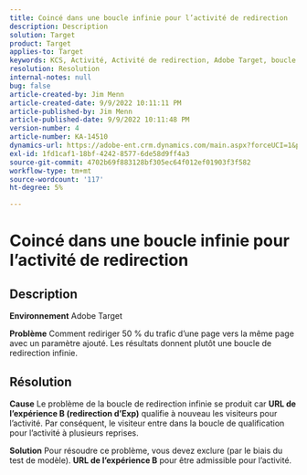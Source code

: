 ```yaml
---
title: Coincé dans une boucle infinie pour l’activité de redirection
description: Description
solution: Target
product: Target
applies-to: Target
keywords: KCS, Activité, Activité de redirection, Adobe Target, boucle de redirection infinie, trafic
resolution: Resolution
internal-notes: null
bug: false
article-created-by: Jim Menn
article-created-date: 9/9/2022 10:11:11 PM
article-published-by: Jim Menn
article-published-date: 9/9/2022 10:11:48 PM
version-number: 4
article-number: KA-14510
dynamics-url: https://adobe-ent.crm.dynamics.com/main.aspx?forceUCI=1&pagetype=entityrecord&etn=knowledgearticle&id=1267b84e-8c30-ed11-9db1-0022480866ad
exl-id: 1fd1caf1-18bf-4242-8577-6de58d9ff4a3
source-git-commit: 4702b69f883128bf305ec64f012ef01903f3f582
workflow-type: tm+mt
source-wordcount: '117'
ht-degree: 5%

---
```


# Coincé dans une boucle infinie pour l’activité de redirection

## Description


<b>Environnement</b>
Adobe Target

<b>Problème</b>
Comment rediriger 50 % du trafic d’une page vers la même page avec un paramètre ajouté.
Les résultats donnent plutôt une boucle de redirection infinie.




## Résolution


<b>Cause</b>
Le problème de la boucle de redirection infinie se produit car <b>URL de l’expérience B (redirection d’Exp)</b> qualifie à nouveau les visiteurs pour l’activité. Par conséquent, le visiteur entre dans la boucle de qualification pour l’activité à plusieurs reprises.

<b>Solution</b>
Pour résoudre ce problème, vous devez exclure (par le biais du test de modèle). <b>URL de l’expérience B</b> pour être admissible pour l’activité.
